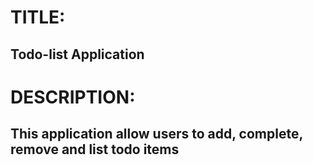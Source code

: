# TITLE:
## Todo-list Application

# DESCRIPTION:
## This application allow users to add, complete, remove and list todo items